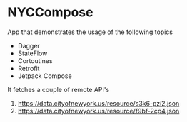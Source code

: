 # NYCCompose
App that demonstrates the usage of the following topics

- Dagger
- StateFlow
- Cortoutines
- Retrofit
- Jetpack Compose

It fetches a couple of remote API's
1. https://data.cityofnewyork.us/resource/s3k6-pzi2.json
2. https://data.cityofnewyork.us/resource/f9bf-2cp4.json
